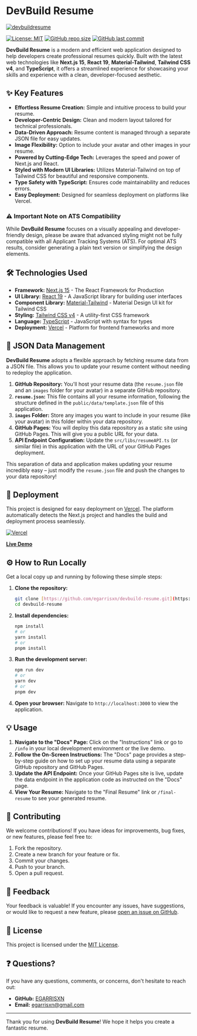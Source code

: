 # DevBuild Resume

[![devbuildresume](https://github.com/user-attachments/assets/17dbf147-47c5-4849-8756-175f683ce531)](https://devbuild-resume.vercel.app/)

[![License: MIT](https://img.shields.io/badge/License-MIT-yellow.svg)](https://opensource.org/licenses/MIT)
[![GitHub repo size](https://img.shields.io/github/repo-size/egarrisxn/devbuild-resume)](https://github.com/egarrisxn/devbuild-resume)
[![GitHub last commit](https://img.shields.io/github/last-commit/egarrisxn/devbuild-resume)](https://github.com/egarrisxn/devbuild-resume/commits/main)

**DevBuild Resume** is a modern and efficient web application designed to help developers create professional resumes quickly. Built with the latest web technologies like **Next.js 15**, **React 19**, **Material-Tailwind**, **Tailwind CSS v4**, and **TypeScript**, it offers a streamlined experience for showcasing your skills and experience with a clean, developer-focused aesthetic.

## ✨ Key Features

- **Effortless Resume Creation:** Simple and intuitive process to build your resume.
- **Developer-Centric Design:** Clean and modern layout tailored for technical professionals.
- **Data-Driven Approach:** Resume content is managed through a separate JSON file for easy updates.
- **Image Flexibility:** Option to include your avatar and other images in your resume.
- **Powered by Cutting-Edge Tech:** Leverages the speed and power of Next.js and React.
- **Styled with Modern UI Libraries:** Utilizes Material-Tailwind on top of Tailwind CSS for beautiful and responsive components.
- **Type Safety with TypeScript:** Ensures code maintainability and reduces errors.
- **Easy Deployment:** Designed for seamless deployment on platforms like Vercel.

### ⚠️ Important Note on ATS Compatibility

While **DevBuild Resume** focuses on a visually appealing and developer-friendly design, please be aware that advanced styling might not be fully compatible with all Applicant Tracking Systems (ATS). For optimal ATS results, consider generating a plain text version or simplifying the design elements.

## 🛠️ Technologies Used

- **Framework:** [Next.js 15](https://nextjs.org/) - The React Framework for Production
- **UI Library:** [React 19](https://react.dev/) - A JavaScript library for building user interfaces
- **Component Library:** [Material-Tailwind](https://www.material-tailwind.com/) - Material Design UI kit for Tailwind CSS
- **Styling:** [Tailwind CSS v4](https://tailwindcss.com/) - A utility-first CSS framework
- **Language:** [TypeScript](https://www.typescriptlang.org/) - JavaScript with syntax for types
- **Deployment:** [Vercel](https://vercel.com/) - Platform for frontend frameworks and more

## 📂 JSON Data Management

**DevBuild Resume** adopts a flexible approach by fetching resume data from a JSON file. This allows you to update your resume content without needing to redeploy the application.

1.  **GitHub Repository:** You'll host your resume data (the `resume.json` file and an `images` folder for your avatar) in a separate GitHub repository.
2.  **`resume.json`:** This file contains all your resume information, following the structure defined in the `public/data/template.json` file of this application.
3.  **`images` Folder:** Store any images you want to include in your resume (like your avatar) in this folder within your data repository.
4.  **GitHub Pages:** You will deploy this data repository as a static site using GitHub Pages. This will give you a public URL for your data.
5.  **API Endpoint Configuration:** Update the `src/libs/resumeAPI.ts` (or similar file) in this application with the URL of your GitHub Pages deployment.

This separation of data and application makes updating your resume incredibly easy – just modify the `resume.json` file and push the changes to your data repository!

## 🚀 Deployment

This project is designed for easy deployment on [Vercel](https://vercel.com/). The platform automatically detects the Next.js project and handles the build and deployment process seamlessly.

[![Vercel](https://vercel.com/button)](https://devbuild-resume.vercel.app/)

[**Live Demo**](https://devbuild-resume.vercel.app/)

## ⚙️ How to Run Locally

Get a local copy up and running by following these simple steps:

1.  **Clone the repository:**
    ```bash
    git clone [https://github.com/egarrisxn/devbuild-resume.git](https://github.com/egarrisxn/devbuild-resume.git)
    cd devbuild-resume
    ```
2.  **Install dependencies:**
    ```bash
    npm install
    # or
    yarn install
    # or
    pnpm install
    ```
3.  **Run the development server:**
    ```bash
    npm run dev
    # or
    yarn dev
    # or
    pnpm dev
    ```
4.  **Open your browser:** Navigate to `http://localhost:3000` to view the application.

## 💡 Usage

1.  **Navigate to the "Docs" Page:** Click on the "Instructions" link or go to `/info` in your local development environment or the live demo.
2.  **Follow the On-Screen Instructions:** The "Docs" page provides a step-by-step guide on how to set up your resume data using a separate GitHub repository and GitHub Pages.
3.  **Update the API Endpoint:** Once your GitHub Pages site is live, update the data endpoint in the application code as instructed on the "Docs" page.
4.  **View Your Resume:** Navigate to the "Final Resume" link or `/final-resume` to see your generated resume.

## 🤝 Contributing

We welcome contributions! If you have ideas for improvements, bug fixes, or new features, please feel free to:

1.  Fork the repository.
2.  Create a new branch for your feature or fix.
3.  Commit your changes.
4.  Push to your branch.
5.  Open a pull request.

## 💬 Feedback

Your feedback is valuable! If you encounter any issues, have suggestions, or would like to request a new feature, please [open an issue on GitHub](https://github.com/egarrisxn/devbuild-resume/issues).

## 📄 License

This project is licensed under the [MIT License](LICENSE).

## ❓ Questions?

If you have any questions, comments, or concerns, don't hesitate to reach out:

- **GitHub:** [EGARRISXN](https://github.com/EGARRISXN)
- **Email:** egarrisxn@gmail.com

---

Thank you for using **DevBuild Resume**! We hope it helps you create a fantastic resume.

